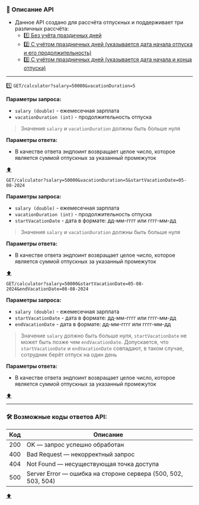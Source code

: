 ### <a name="api">📝 Описание API</a>
- Данное API создано для рассчёта отпускных и поддерживает три различных рассчёта:
  - [1️⃣ Без учёта праздичных дней](#first-endpoint) 
  - [2️⃣ С учётом праздничных дней (указывается дата начала отпуска и его продолжительность)](#second-endpoint)
  - [3️⃣ С учётом праздничных дней (указывается дата начала и конца отпуска)](#third-endpoint)

---

1️⃣ <a name="first-endpoint">`GET/calculator?salary=50000&vacationDuration=5`

**Параметры запроса:**
- `salary (double)` - ежемесечная зарплата
- `vacationDuration (int)` - продолжительность отпуска 
> Значения `salary` и `vacationDuration` должны быть больше нуля

**Параметры ответа:**
- В качестве ответа эндпоинт возвращает целое число, которое является суммой отпускных за указанный промежуток

<a href="#api">⬆️</a>

<a name="second-endpoint">`GET/calculator?salary=50000&vacationDuration=5&startVacationDate=05-08-2024`

**Параметры запроса:**
- `salary (double)` - ежемесечная зарплата
- `vacationDuration (int)` - продолжительность отпуска 
- `startVacationDate` - дата в формате: дд-мм-гггг или гггг-мм-дд
> Значения `salary` и `vacationDuration` должны быть больше нуля

**Параметры ответа:**
- В качестве ответа эндпоинт возвращает целое число, которое является суммой отпускных за указанный промежуток

<a href="#api">⬆️</a>

<a name="third-endpoint">`GET/calculator?salary=50000&startVacationDate=05-08-2024&endVacationDate=08-08-2024`

**Параметры запроса:**
- `salary (double)` - ежемесечная зарплата
- `startVacationDate` - дата в формате: дд-мм-гггг или гггг-мм-дд
- `endVacationDate` - дата в формате: дд-мм-гггг или гггг-мм-дд
> Значение `salary` должно быть больше нуля, `startVacationDate` не может быть позже чем `endVacationDate`. Допускается, что `startVacationDate` и `endVacationDate` совпадают, в таком случае, сотрудник берёт отпуск на один день

**Параметры ответа:**
- В качестве ответа эндпоинт возвращает целое число, которое является суммой отпускных за указанный промежуток

<a href="#api">⬆️</a>

---

### <a name="api-codes"> 🛠️ Возможные коды ответов API:</a>
| Код | Описание                                                        |
|-----|-----------------------------------------------------------------|
| 200 | OK — запрос успешно обработан                                   |
| 400 | Bad Request — некорректный запрос                               |
| 404 | Not Found — несуществующая точка доступа                        |
| 500 | Server Error — ошибка на стороне сервера (500, 502, 503, 504)   |

<a href="#api">⬆️</a>
